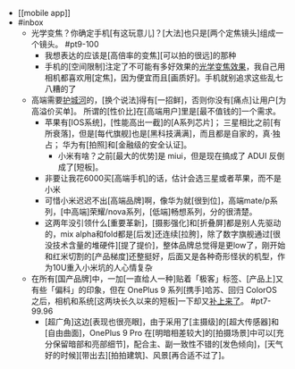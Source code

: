 - [[mobile app]]
- #inbox
    - 光学变焦？你确定手机[有这玩意儿]？[大法]也只是[两个定焦镜头]组成一个镜头。 #pt9-100
        - 我想表达的应该是[高倍率的变焦][可以拍的很远]的那种
        - 手机的[空间限制]注定了不可能有多好效果的[光学变焦效果](https://bbs.saraba1st.com/2b/thread-1999318-1-2.html)，我自己用相机都喜欢用[定焦]，因为便宜而且[画质好]。手机就别追求这些乱七八糟的了
    - 高端需要[护城河](https://bbs.saraba1st.com/2b/thread-1998737-3-2.html)的，[换个说法]得有[一招鲜]，否则你没有[痛点]让用户[为高溢价买单]。
所谓的[性价比]在[高端用户]里是[最不值钱的]一个需求。
        - 苹果有[IOS系统]，[性能高出一截]的[A系列芯片]；
三星相比之前[有所衰落]，但是[每代旗舰]也是[黑科技满满]，而且都是自家的，真·独占；
华为有[拍照]和[金融级的安全认证]。
            - 小米有啥？之前[最大的优势]是 miui，但是现在搞成了 ADUI 反倒成了[短板]。
        - 非要让我花6000买[高端手机]的话，估计会选三星或者苹果，而不是小米
        - 可惜小米迟迟不出[高端品牌]啊，像华为就[很到位]，高端mate/p系列，[中高端]荣耀/nova系列，[低端]畅想系列，分的很清楚。
        - 这两年没引领什么[重要革新]，[摄影强化]和[折叠屏]都是别人先驱动的，mix alpha和fold都是[后发]还连续[拉胯]，除了数字旗舰通过[很没技术含量的堆硬件][提了提价]，整体品牌总觉得是更low了，刚开始和红米切割的[产品梯度]还整挺好，后面又是各种奇形怪状的机型，作为10U重入小米坑的人心情复杂
    - 在所有[国产品牌]中，一加[一直给人一种]贴着「极客」标签、[产品上]又有些「偏科」的印象，但在 OnePlus 9 系列[携手]哈苏、回归 ColorOS 之后，相机和系统[这两块长久以来的短板]一下却又[补上来了](https://sspai.com/post/67078)。 #pt7-99.96
        - [超广角]这边[表现也很亮眼]，由于采用了[主摄级]的[超大传感器]和[自由曲面]，OnePlus 9 Pro 在[明暗相差较大]的[拍摄场景]中可以[充分保留暗部和亮部细节]，配合主、副一致性不错的[发色倾向]，[天气好的时候][带出去][拍拍建筑]、风景[再合适不过了]。
